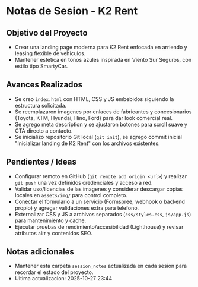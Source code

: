 ﻿# Notas de Sesion - K2 Rent

## Objetivo del Proyecto
- Crear una landing page moderna para K2 Rent enfocada en arriendo y leasing flexible de vehiculos.
- Mantener estetica en tonos azules inspirada en Viento Sur Seguros, con estilo tipo SmartyCar.

## Avances Realizados
- Se creo `index.html` con HTML, CSS y JS embebidos siguiendo la estructura solicitada.
- Se reemplazaron imagenes por enlaces de fabricantes y concesionarios (Toyota, KTM, Hyundai, Hino, Ford) para dar look comercial real.
- Se agrego meta description y se ajustaron botones para scroll suave y CTA directo a contacto.
- Se inicializo repositorio Git local (`git init`), se agrego commit inicial "Inicializar landing de K2 Rent" con los archivos existentes.

## Pendientes / Ideas
- Configurar remoto en GitHub (`git remote add origin <url>`) y realizar `git push` una vez definidos credenciales y acceso a red.
- Validar uso/licencias de las imagenes y considerar descargar copias locales en `assets/img/` para control completo.
- Conectar el formulario a un servicio (Formspree, webhook o backend propio) y agregar validaciones extra para telefono.
- Externalizar CSS y JS a archivos separados (`css/styles.css`, `js/app.js`) para mantenimiento y cache.
- Ejecutar pruebas de rendimiento/accesibilidad (Lighthouse) y revisar atributos `alt` y contenidos SEO.

## Notas adicionales
- Mantener esta carpeta `session_notes` actualizada en cada sesion para recordar el estado del proyecto.
- Ultima actualizacion: 2025-10-27 23:44
